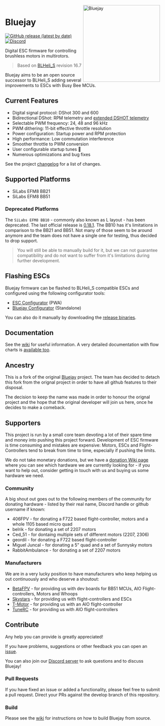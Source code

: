 <img align="right" src="bluejay.svg" alt="Bluejay" width="250">

# Bluejay

[![GitHub release (latest by date)](https://img.shields.io/github/downloads/bird-sanctuary/bluejay/latest/total?style=for-the-badge)](https://github.com/bird-sanctuary/bluejay/releases/latest)
[![Discord](https://img.shields.io/discord/822952715944460368?color=7289da&label=Discord&logo=discord&logoColor=white&style=for-the-badge)](https://discord.gg/ddyzguPB5t)

Digital ESC firmware for controlling brushless motors in multirotors.

> Based on [BLHeli_S](https://github.com/bitdump/BLHeli) revision 16.7

Bluejay aims to be an open source successor to BLHeli_S adding several improvements to ESCs with Busy Bee MCUs.

## Current Features

- Digital signal protocol: DShot 300 and 600
- Bidirectional DShot: RPM telemetry and [extended DSHOT telemetry](https://github.com/bird-sanctuary/extended-dshot-telemetry)
- Selectable PWM frequency: 24, 48 and 96 kHz
- PWM dithering: 11-bit effective throttle resolution
- Power configuration: Startup power and RPM protection
- High performance: Low commutation interference
- Smoother throttle to PWM conversion
- User configurable startup tunes :musical_note:
- Numerous optimizations and bug fixes

See the project [changelog](CHANGELOG.md) for a list of changes.

## Supported Platforms
- SiLabs EFM8 BB21
- SiLabs EFM8 BB51

### Deprecated Platforms
The `SiLabs EFM8 BB10` - commonly also known as L layout - has been deprecated. The last official release is [0.18.1](https://github.com/bird-sanctuary/bluejay/releases/tag/v0.18.1). The BB10 has it's limitations in comparison to the BB21 and BB51. Not many of those seem to be around anymore and the team does not have a single one for testing, thus decided to drop support.

> You will still be able to manually build for it, but we can not guarantee compatibility and do not want to suffer from it's limitations during further development.

## Flashing ESCs
Bluejay firmware can be flashed to BLHeli_S compatible ESCs and configured using the following configurator tools:

- [ESC Configurator](https://esc-configurator.com/) (PWA)
- [Bluejay Configurator](https://github.com/mathiasvr/bluejay-configurator/releases) (Standalone)

You can also do it manually by downloading the [release binaries](https://github.com/bird-sanctuary/bluejay/wiki/Release-binaries).

## Documentation
See the [wiki](https://github.com/bird-sanctuary/bluejay/wiki) for useful information. A very detailed documentation with flow charts is [available too](https://github.com/bird-sanctuary/bluejay-documentation).

## Ancestry
This is a fork of the original [Bluejay](https://github.com/mathiasvr/bluejay) project. The team has decided to detach this fork from the orignal project in order to have all github features to their disposal.

The decision to keep the name was made in order to honour the orignal project and the hope that the original developer will join us here, once he decides to make a comeback.

## Supporters
This project is run by a small core team devoting a lot of their spare time and money into pushing this project forward. Development of ESC firmware is time consuming and mistakes are expensive: Motors, ESCs and Flight-Controllers tend to break from time to time, especially if pushing the limits.

We do not take monetary donations, but we have a [donation Wiki page](https://github.com/bird-sanctuary/bluejay/wiki/Donations) where you can see which hardware we are currently looking for - if you want to help out, consider getting in touch with us and buying us some hardware we need.

### Community
A big shout out goes out to the following members of the community for donating hardware - listed by their real name, Discord handle or github username if known:

* 406FPV - for donating a F722 based flight-controller, motors and a whole 1105 based micro quad
* belrik - for donating a set of 2207 motors
* Ced_51 - for dontaing multiple sets of different motors (2207, 2306)
* geordil - for donating a F722 based flight-controller
* Miguel Juncal - for donating a 5" quad and a set of Sunnysky motors
* RabbitAmbulance - for donating a set of 2207 motors

### Manufacturers
We are in a very lucky position to have manufacturers who keep helping us out continuously and who deserve a shoutout:

* [BetaFPV](https://betafpv.com/) - for providing us with dev boards for BB51 MCUs, AIO Flight-controllers, Motors and Whoops
* [Skystars](https://skystars-rc.com/) - for providing us with flight-controllers and ESCs
* [T-Motor](https://tmotorhobby.com/) - for providing us with an AIO flight-controller
* [TuneRC](https://www.tunerc.com/) - for providing us with AIO flight-controllers


## Contribute
Any help you can provide is greatly appreciated!

If you have problems, suggestions or other feedback you can open an [issue](https://github.com/bird-sanctuary/bluejay/issues).

You can also join our [Discord server](https://discord.gg/ddyzguPB5t) to ask questions and to discuss Bluejay!

### Pull Requests
If you have fixed an issue or added a functionality, please feel free to submit a pull request. Direct your PRs against the develop branch of this repository.

### Build
Please see the [wiki](https://github.com/bird-sanctuary/bluejay/wiki/Building-from-source) for instructions on how to build Bluejay from source.
